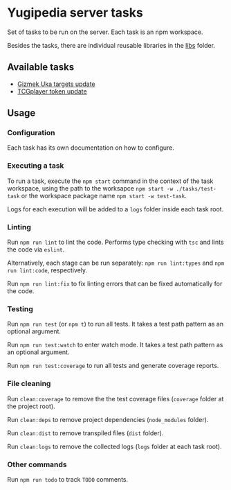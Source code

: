 # Yugipedia server tasks

Set of tasks to be run on the server. Each task is an npm workspace.

Besides the tasks, there are individual reusable libraries in the [libs](/libs/) folder.

## Available tasks

* [Gizmek Uka targets update](/tasks/gizmek-uka-targets-update/)
* [TCGplayer token update](/tasks/tcg-player-token-update/)

## Usage

### Configuration

Each task has its own documentation on how to configure.

### Executing a task

To run a task, execute the `npm start` command in the context of the task
workspace, using the path to the worksapce `npm start -w ./tasks/test-task`
or the workspace package name `npm start -w test-task`.

Logs for each execution will be added to a `logs` folder inside each task root.

### Linting

Run `npm run lint` to lint the code. Performs type checking with `tsc`
and lints the code via `eslint`.

Alternatively, each stage can be run separately: `npm run lint:types` and
`npm run lint:code`, respectively.

Run `npm run lint:fix` to fix linting errors that can be fixed automatically for the code.

### Testing

Run `npm run test` (or `npm t`) to run all tests. It takes a test path pattern as an optional argument.

Run `npm run test:watch` to enter watch mode. It takes a test path pattern as an optional argument.

Run `npm run test:coverage` to run all tests and generate coverage reports.

### File cleaning

Run `clean:coverage` to remove the the test coverage files (`coverage` folder at the project root).

Run `clean:deps` to remove project dependencies (`node_modules` folder).

Run `clean:dist` to remove transpiled files (`dist` folder).

Run `clean:logs` to remove the collected logs (`logs` folder at each task root).

### Other commands

Run `npm run todo` to track `TODO` comments.
